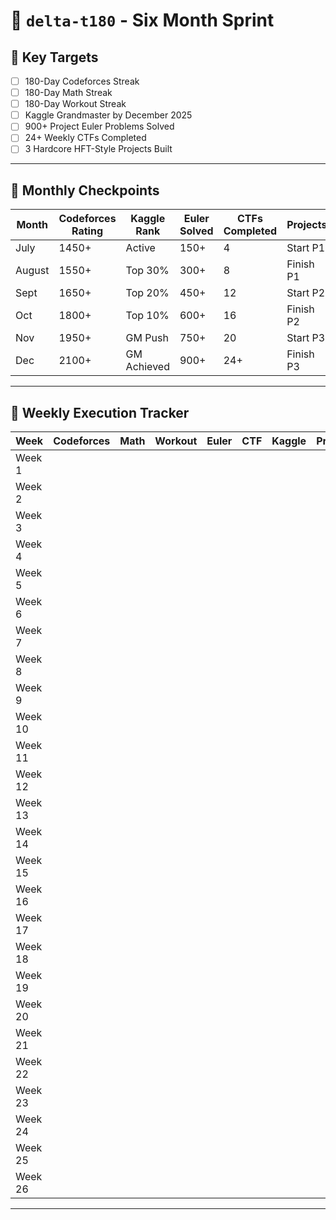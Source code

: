 # 🚀 `delta-t180` - Six Month Sprint

## 🎯 Key Targets
- [ ] 180-Day Codeforces Streak  
- [ ] 180-Day Math Streak  
- [ ] 180-Day Workout Streak  
- [ ] Kaggle Grandmaster by December 2025  
- [ ] 900+ Project Euler Problems Solved  
- [ ] 24+ Weekly CTFs Completed  
- [ ] 3 Hardcore HFT-Style Projects Built  

---

## 📆 Monthly Checkpoints

|Month| Codeforces Rating | Kaggle Rank      | Euler Solved | CTFs Completed | Projects     |
|--------|-------------------|------------------|--------------|----------------|--------------|
|July| 1450+             | Active           | 150+         | 4              | Start P1     |
|August| 1550+             | Top 30%          | 300+         | 8              | Finish P1    |
|Sept| 1650+             | Top 20%          | 450+         | 12             | Start P2     |
|Oct| 1800+             | Top 10%          | 600+         | 16             | Finish P2    |
|Nov| 1950+             | GM Push          | 750+         | 20             | Start P3     |
|Dec| 2100+             | GM Achieved      | 900+         | 24+            | Finish P3    |

---

## 📅 Weekly Execution Tracker

|Week| Codeforces | Math | Workout | Euler | CTF | Kaggle | Project |
|--------|------------|------|---------|-------|-----|--------|---------|
|Week 1|            |      |         |       |     |        |         |
|Week 2|            |      |         |       |     |        |         |
|Week 3|            |      |         |       |     |        |         |
|Week 4|            |      |         |       |     |        |         |
|Week 5|            |      |         |       |     |        |         |
|Week 6|            |      |         |       |     |        |         |
|Week 7|            |      |         |       |     |        |         |
|Week 8|            |      |         |       |     |        |         |
|Week 9|            |      |         |       |     |        |         |
|Week 10|            |      |         |       |     |        |         |
|Week 11|            |      |         |       |     |        |         |
|Week 12|            |      |         |       |     |        |         |
|Week 13|            |      |         |       |     |        |         |
|Week 14|            |      |         |       |     |        |         |
|Week 15|            |      |         |       |     |        |         |
|Week 16|            |      |         |       |     |        |         |
|Week 17|            |      |         |       |     |        |         |
|Week 18|            |      |         |       |     |        |         |
|Week 19|            |      |         |       |     |        |         |
|Week 20|            |      |         |       |     |        |         |
|Week 21|            |      |         |       |     |        |         |
|Week 22|            |      |         |       |     |        |         |
|Week 23|            |      |         |       |     |        |         |
|Week 24|            |      |         |       |     |        |         |
|Week 25|            |      |         |       |     |        |         |
|Week 26|            |      |         |       |     |        |         |
---


